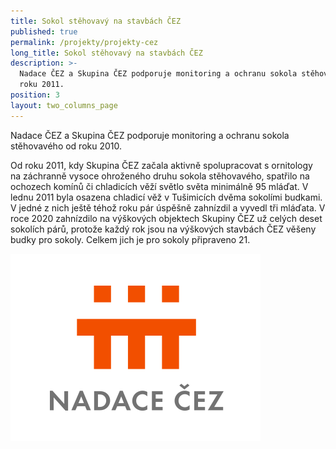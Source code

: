 ```yaml
---
title: Sokol stěhovavý na stavbách ČEZ
published: true
permalink: /projekty/projekty-cez
long_title: Sokol stěhovavý na stavbách ČEZ
description: >-
  Nadace ČEZ a Skupina ČEZ podporuje monitoring a ochranu sokola stěhovavého od
  roku 2011. 
position: 3
layout: two_columns_page
---
```

Nadace ČEZ a Skupina ČEZ podporuje monitoring a ochranu sokola stěhovavého od roku 2010. 

Od roku 2011, kdy Skupina ČEZ začala aktivně spolupracovat s ornitology na záchranně vysoce ohroženého druhu sokola stěhovavého, spatřilo na ochozech komínů či chladicích věží světlo světa minimálně 95 mláďat. V lednu 2011 byla osazena chladicí věž v Tušimicích dvěma sokolími budkami. V jedné z nich ještě téhož roku pár úspěšně zahnízdil a vyvedl tři mláďata. V roce 2020 zahnízdilo na výškových objektech Skupiny ČEZ už celých deset sokolích párů, protože každý rok jsou na výškových stavbách ČEZ věšeny budky pro sokoly. Celkem jich je pro sokoly připraveno 21.



![](/media/nadacecez.png)
